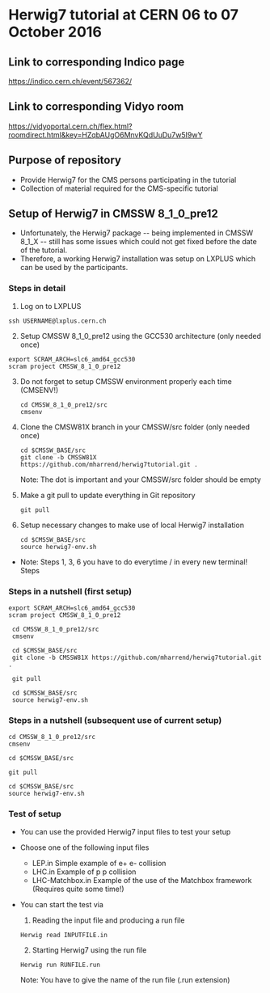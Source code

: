 # Herwig7 tutorial at CERN 06 to 07 October 2016

## Link to corresponding Indico page
https://indico.cern.ch/event/567362/

## Link to corresponding Vidyo room
https://vidyoportal.cern.ch/flex.html?roomdirect.html&key=HZqbAUgO6MnvKQdUuDu7w5I9wY

## Purpose of repository

* Provide Herwig7 for the CMS persons participating in the tutorial
* Collection of material required for the CMS-specific tutorial

## Setup of Herwig7 in CMSSW 8_1_0_pre12

* Unfortunately, the Herwig7 package -- being implemented in CMSSW 8_1_X -- still has some issues which could not get fixed before the date of the tutorial.
* Therefore, a working Herwig7 installation was setup on LXPLUS which can be used by the participants.

### Steps in detail 

1. Log on to LXPLUS

  ```
ssh USERNAME@lxplus.cern.ch
```
2. Setup CMSSW 8_1_0_pre12 using the GCC530 architecture (only needed once)

  ```
  export SCRAM_ARCH=slc6_amd64_gcc530
  scram project CMSSW_8_1_0_pre12
  ```
3. Do not forget to setup CMSSW environment properly each time (CMSENV!)
   
   ```
   cd CMSSW_8_1_0_pre12/src
   cmsenv
   ```
4. Clone the CMSW81X branch in your CMSSW/src folder (only needed once)
   
   ```
   cd $CMSSW_BASE/src
   git clone -b CMSSW81X https://github.com/mharrend/herwig7tutorial.git .
   ```
   Note: The dot is important and your CMSSW/src folder should be empty
   
5. Make a git pull to update everything in Git repository   
   ```
   git pull
   ```
   
6. Setup necessary changes to make use of local Herwig7 installation
   
   ```
   cd $CMSSW_BASE/src
   source herwig7-env.sh
   ```
   
* Note: Steps 1, 3, 6 you have to do everytime / in every new terminal! Steps

### Steps in a nutshell (first setup)

  ```
  export SCRAM_ARCH=slc6_amd64_gcc530
  scram project CMSSW_8_1_0_pre12
  
   cd CMSSW_8_1_0_pre12/src
   cmsenv
 
   cd $CMSSW_BASE/src
   git clone -b CMSSW81X https://github.com/mharrend/herwig7tutorial.git .

   git pull

   cd $CMSSW_BASE/src
   source herwig7-env.sh
   ```

### Steps in a nutshell (subsequent use of current setup)
   ```
   cd CMSSW_8_1_0_pre12/src
   cmsenv
 
   cd $CMSSW_BASE/src
   
   git pull

   cd $CMSSW_BASE/src
   source herwig7-env.sh
   ```

### Test of setup
* You can use the provided Herwig7 input files to test your setup
* Choose one of the following input files
  * LEP.in Simple example of e+ e- collision
  * LHC.in Example of p p collision
  * LHC-Matchbox.in Example of the use of the Matchbox framework (Requires quite some time!)
* You can start the test via
  1. Reading the input file and producing a run file
  
    ```
    Herwig read INPUTFILE.in
    ```
  2. Starting Herwig7 using the run file
  
    ```
    Herwig run RUNFILE.run
    ```
    Note: You have to give the name of the run file (.run extension)
